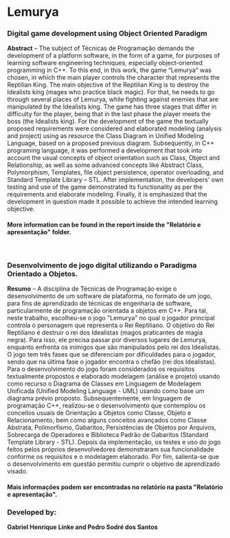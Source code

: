 # Lemurya
### Digital game development using Object Oriented Paradigm

**Abstract**  – The subject of Técnicas de Programação demands the development of a platform software, in the form of a game, for purposes of learning software engineering techniques, especially object-oriented programming in C++. To this end, in this work, the game “Lemurya” was chosen, in which the main player controls the character that represents the Reptilian King. The main objective of the Reptilian King is to destroy the Idealists king (mages who practice black magic). For that, he needs to go through several places of Lemurya, while fighting against enemies that are manipulated by the Idealists king. The game has three stages that differ in difficulty for the player, being that in the last phase the player meets the boss (the Idealists king). For the development of the game the textually proposed requirements were considered and elaborated modeling (analysis and project) using as resource the Class Diagram in Unified Modeling Language, based on a proposed previous diagram. Subsequently, in C++ programing language, it was performed a development that took into account the usual concepts of object orientation such as Class, Object and Relationship, as well as some advanced concepts like Abstract Class, Polymorphism, Templates, file object persistence, operator overloading, and Standard Template Library – STL. After implementation, the developers' own testing and use of the game demonstrated its functionality as per the requirements and elaborate modeling. Finally, it is emphasized that the development in question made it possible to achieve the intended learning objective.

<h4>More information can be found in the report inside the "Relatório e apresentação" folder.</h4>
<br>

### Desenvolvimento de jogo digital utilizando o Paradigma Orientado a Objetos.

**Resumo** – A disciplina de Técnicas de Programação exige o desenvolvimento de um software de plataforma, no
formato de um jogo, para fins de aprendizado de técnicas de engenharia de software, particularmente de
programação orientada a objetos em C++. Para tal, neste trabalho, escolheu-se o jogo "Lemurya” no qual o
jogador principal controla o personagem que representa o Rei Reptiliano. O objetivo do Rei Reptiliano é destruir
o rei dos Idealistas (magos praticantes de magia negra). Para isso, ele precisa passar por diversos lugares de
Lemurya, enquanto enfrenta os inimigos que são manipulados pelo rei dos Idealistas. O jogo tem três fases que
se diferenciam por dificuldades para o jogador, sendo que na última fase o jogador encontra o chefão (rei dos
Idealistas). Para o desenvolvimento do jogo foram considerados os requisitos textualmente propostos e elaborado
modelagem (análise e projeto) usando como recurso o Diagrama de Classes em Linguagem de Modelagem
Unificada (Unified Modeling Language - UML) usando como base um diagrama prévio proposto.
Subsequentemente, em linguagem de programação C++, realizou-se o desenvolvimento que contemplou os
conceitos usuais de Orientação a Objetos como Classe, Objeto e Relacionamento, bem como alguns conceitos
avançados como Classe Abstrata, Polimorfismo, Gabaritos, Persistências de Objetos por Arquivos, Sobrecarga
de Operadores e Biblioteca Padrão de Gabaritos (Standard Template Library - STL). Depois da implementação,
os testes e uso do jogo feitos pelos próprios desenvolvedores demonstraram sua funcionalidade conforme os
requisitos e o modelagem elaborado. Por fim, salienta-se que o desenvolvimento em questão permitiu cumprir o
objetivo de aprendizado visado.
<br>

<h4>Mais informações podem ser encontradas no relatório na pasta "Relatório e apresentação".</h4>

### Developed by:
**Gabriel Henrique Linke and Pedro Sodré dos Santos**
